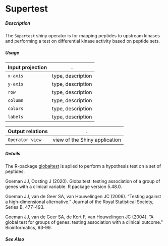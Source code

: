 # Supertest

##### Description

The `Supertest` shiny operator is for mapping peptides to upstream kinases and performing a test on differential kinase activity based on peptide sets.

##### Usage

Input projection|.
---|---
`x-axis`        | type, description 
`y-axis`        | type, description 
`row`           | type, description 
`column`        | type, description 
`colors`        | type, description 
`labels`        | type, description 

Output relations|.
---|---
`Operator view`        | view of the Shiny application

##### Details

The R-package [globaltest](https://www.bioconductor.org/packages/release/bioc/html/globaltest.htmlpackage) is aplied to perform a hypothesis test on a set of peptides.

Goeman JJ, Oosting J (2020). Globaltest: testing association of a group of genes with a clinical variable. R package version 5.48.0.

Goeman JJ, van de Geer SA, van Houwelingen JC (2006). “Testing against a high-dimensional alternative.” Journal of the Royal Statistical Society, Series B, 477-493.

Goeman JJ, van de Geer SA, de Kort F, van Houwelingen JC (2004). “A global test for groups of genes: testing association with a clinical outcome.” Bioinformatics, 93-99.

##### See Also


